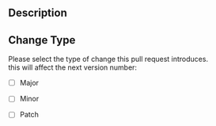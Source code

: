 ## Description

<!-- A description of the changes made and the reasons for them. -->


## Change Type

Please select the type of change this pull request introduces.<br> this will affect the next version number:

- [ ] Major
- [ ] Minor
- [ ] Patch



